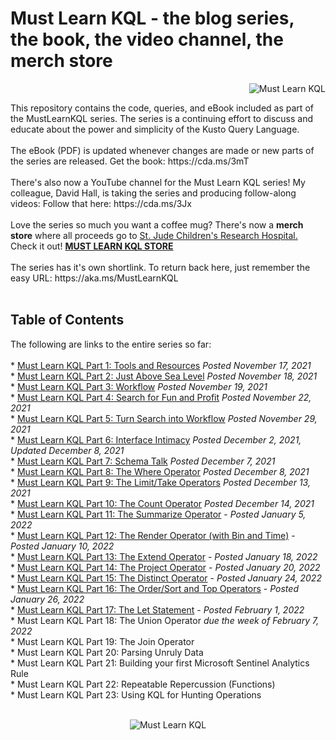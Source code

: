 # Must Learn KQL - the blog series, the book, the video channel, the merch store<br>
<p align="right"><img src="https://github.com/rod-trent/MustLearnKQL/blob/main/Series_Images/MustLearnKQLBannerSmallSmall.png" alt="Must Learn KQL"></center></p>
This repository contains the code, queries, and eBook included as part of the MustLearnKQL series. The series is a continuing effort to discuss and educate about the power and simplicity of the Kusto Query Language.<br><br>
The eBook (PDF) is updated whenever changes are made or new parts of the series are released. Get the book: https://cda.ms/3mT
<br><br>
There's also now a YouTube channel for the Must Learn KQL series! My colleague, David Hall, is taking the series and producing follow-along videos: Follow that here: https://cda.ms/3Jx  
<br><br>
Love the series so much you want a coffee mug? There's now a <b>merch store</b> where all proceeds go to <a href="https://cda.ms/3vg" target="_blank">St. Jude Children's Research Hospital.</a> Check it out! <b><a href="https://cda.ms/3Dy" target="_blank">MUST LEARN KQL STORE</a></b>
<br><br>
The series has it's own shortlink. To return back here, just remember the easy URL:  https://aka.ms/MustLearnKQL
<br><br>
<b><h2>Table of Contents</h2></b>
The following are links to the entire series so far:
<br><br>
* <a href="https://cda.ms/3fC" target="_blank">Must Learn KQL Part 1: Tools and Resources</a> <i>Posted November 17, 2021</i><br>
* <a href="https://cda.ms/3fD" target="_blank">Must Learn KQL Part 2: Just Above Sea Level</a> <i>Posted November 18, 2021</i><br>
* <a href="https://cda.ms/3fQ" target="_blank">Must Learn KQL Part 3: Workflow</a> <i>Posted November 19, 2021</i><br>
* <a href="https://cda.ms/3gH" target="_blank">Must Learn KQL Part 4: Search for Fun and Profit</a> <i>Posted November 22, 2021</i><br>
* <a href="https://cda.ms/3jm" target="_blank">Must Learn KQL Part 5: Turn Search into Workflow</a> <i>Posted November 29, 2021</i><br>
* <a href="https://cda.ms/3mc" target="_blank">Must Learn KQL Part 6: Interface Intimacy</a> <i>Posted December 2, 2021, Updated December 8, 2021</i><br>
* <a href="https://cda.ms/3pm" target="_blank">Must Learn KQL Part 7: Schema Talk</a> <i>Posted December 7, 2021</i><br>
* <a href="https://cda.ms/3qj" target="_blank">Must Learn KQL Part 8: The Where Operator</a> <i>Posted December 8, 2021</i><br>
* <a href="https://cda.ms/3s7" target="_blank">Must Learn KQL Part 9: The Limit/Take Operators</a> <i>Posted December 13, 2021</i><br>
* <a href="https://cda.ms/3sM" target="_blank">Must Learn KQL Part 10: The Count Operator</a> <i>Posted December 14, 2021</i><br>
* <a href="https://cda.ms/3yf" target="_blank">Must Learn KQL Part 11: The Summarize Operator</a> - <i>Posted January 5, 2022</i><br>
* <a href="https://cda.ms/3B9" target="_blank">Must Learn KQL Part 12: The Render Operator (with Bin and Time)</a> - <i>Posted January 10, 2022</i><br>
* <a href="https://cda.ms/3Dz" target="_blank">Must Learn KQL Part 13: The Extend Operator</a> - <i>Posted January 18, 2022</i><br>
* <a href="https://cda.ms/3G6" target="_blank">Must Learn KQL Part 14: The Project Operator</a> - <i>Posted January 20, 2022</i><br>
* <a href="https://cda.ms/3Hn" target="_blank">Must Learn KQL Part 15: The Distinct Operator</a> - <i>Posted January 24, 2022</i><br>
* <a href="https://cda.ms/3J8" target="_blank">Must Learn KQL Part 16: The Order/Sort and Top Operators</a> - <i>Posted January 26, 2022</i><br>
* <a href="https://cda.ms/3LM" target="_blank">Must Learn KQL Part 17: The Let Statement</a> - <i>Posted February 1, 2022</i><br> 
* Must Learn KQL Part 18: The Union Operator <i>due the week of February 7, 2022</i><br>
* Must Learn KQL Part 19: The Join Operator<br>
* Must Learn KQL Part 20: Parsing Unruly Data<br>
* Must Learn KQL Part 21: Building your first Microsoft Sentinel Analytics Rule<br>
* Must Learn KQL Part 22: Repeatable Repercussion (Functions)<br>
* Must Learn KQL Part 23: Using KQL for Hunting Operations
<br><br>
<p align="center"><img src="https://github.com/rod-trent/MustLearnKQL/blob/main/Series_Images/MustLearnKQLBannerMissionSmall.png" alt="Must Learn KQL"></center></p>
